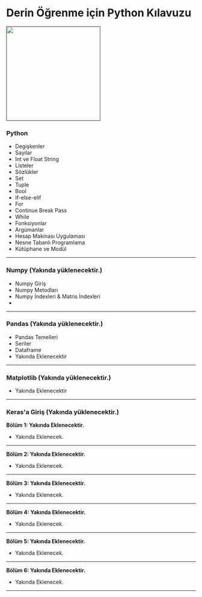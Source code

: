 # Derin Öğrenme için Python Kılavuzu

<a href="" target="_blank"><img height="250" src="https://www.novarge.com.tr/upload/kurs//823859cd8e65921283e9ef7084db01bf.png"></a>

### Python 
* Degişkenler
* Sayılar
* Int ve Float String
* Listeler
* Sözlükler
* Set
* Tuple
* Bool
* If-else-elif
* For
* Continue Break Pass
* While
* Fonksiyonlar
* Argümanlar
* Hesap Makinası Uygulaması
* Nesne Tabanlı Programlama
* Kütüphane ve Modül


----------------------------------------------------------------

### Numpy (Yakında yüklenecektir.)

* Numpy Giriş
* Numpy Metodları
* Numpy İndexleri & Matris İndexleri
*
----------------------------------------------------------------
### Pandas (Yakında yüklenecektir.)

* Pandas Temelleri
* Seriler
* Dataframe
* Yakında Eklenecektir
----------------------------------------------------------------
### Matplotlib (Yakında yüklenecektir.)

* Yakında Eklenecektir
----------------------------------------------------------------
### Keras'a Giriş (Yakında yüklenecektir.)


**Bölüm 1: Yakında Eklenecektir.** 

- Yakında Eklenecek.
----------------------------------------------------------------
**Bölüm 2: Yakında Eklenecektir.** 

- Yakında Eklenecek.
----------------------------------------------------------------
**Bölüm 3: Yakında Eklenecektir.** 

- Yakında Eklenecek.
----------------------------------------------------------------
**Bölüm 4: Yakında Eklenecektir.** 

- Yakında Eklenecek.
----------------------------------------------------------------
**Bölüm 5: Yakında Eklenecektir.**

- Yakında Eklenecek.
----------------------------------------------------------------
**Bölüm 6: Yakında Eklenecektir.**

- Yakında Eklenecek.
----------------------------------------------------------------
